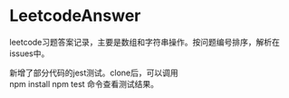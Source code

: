 # LeetcodeAnswer
leetcode习题答案记录，主要是数组和字符串操作。按问题编号排序，解析在issues中。  

新增了部分代码的jest测试。clone后，可以调用  
npm install
npm test
命令查看测试结果。